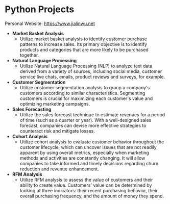 # Python Projects
Personal Website: https://www.jialinwu.net

* **Market Basket Analysis**
  - Utilize market basket analysis to identify customer purchase patterns to increase sales. Its primary objective is to identify products and categories that are more likely to be purchased together.
* **Natural Language Processing**
  - Utilize Natural Language Processing (NLP) to analyze text data derived from a variety of sources, including social media, customer service live chats, emails, product reviews and surveys, for example.
* **Customer Segmentation**
  - Utilize customer segmentation analysis to group a company's customers according to similar characteristics. Segmenting customers is crucial for maximizing each customer's value and optimizing marketing campaigns.
* **Sales Forecasting**
  - Utilize the sales forecast technique to estimate revenues for a period of time (such as a quarter or year). With a well-designed sales forecast, companies can devise more effective strategies to counteract risk and mitigate losses.
* **Cohort Analysis**
  - Utilize cohort analysis to evaluate customer behavior throughout the customer lifecycle, which can uncover issues that are not readily apparent by using overall metrics, especially when marketing methods and activities are constantly changing. It will allow companies to take informed and timely decisions regarding churn reduction and revenue enhancement.
* **RFM Analysis**
  - Utilize RFM analysis to assess the value of customers and their ability to create value. Customers' value can be determined by looking at three indicators: their recent purchasing behavior, their overall purchasing frequency, and the amount of money they spend.
